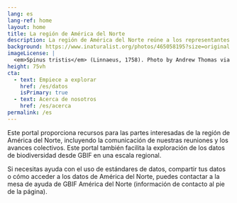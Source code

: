 ```yaml
---
lang: es
lang-ref: home
layout: home
title: La región de América del Norte
description: La región de América del Norte reúne a los representantes de Nodos de GBIF, las instancias del IPT y otras organizaciones y partes interesadas para inspirar la colaboración y la discusión de los objetivos, retos y oportunidades.
background: https://www.inaturalist.org/photos/465058195?size=original
imageLicense: |
  <em>Spinus tristis</em> (Linnaeus, 1758). Photo by Andrew Thomas via [iNaturalist](https://www.inaturalist.org/observations/259118022)
height: 75vh
cta:
  - text: Empiece a explorar
    href: /es/datos
    isPrimary: true
  - text: Acerca de nosotros
    href: /es/acerca
permalink: /es
---
```


Este portal proporciona recursos para las partes interesadas de la región de América del Norte, incluyendo la comunicación de nuestras reuniones y los avances colectivos. Este portal también facilita la exploración de los datos de biodiversidad desde GBIF en una escala regional.

Si necesitas ayuda con el uso de estándares de datos, compartir tus datos o cómo acceder a los datos de América del Norte, puedes contactar a la mesa de ayuda de GBIF América del Norte (información de contacto al pie de la página).
